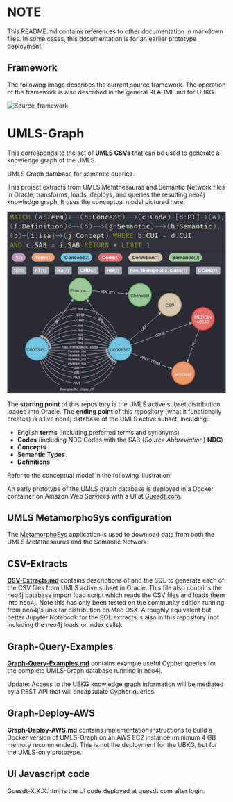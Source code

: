 # NOTE
This README.md contains references to other documentation in markdown files. In some cases, this documentation is for an earlier prototype deployment.

## Framework
The following image describes the current source framework. The operation of the framework is also described in the general README.md for UBKG.

![Source_framework](https://user-images.githubusercontent.com/10928372/202453373-6e2f73ba-e7ae-4d8f-9ece-31b0b0732a74.jpg)


# UMLS-Graph 
This corresponds to the set of **UMLS CSVs** that can be used to generate a knowledge graph of the UMLS.

UMLS Graph database for semantic queries.

This project extracts from UMLS Metathesauras and Semantic Network files in Oracle, transforms, loads, deploys, and queries the resulting neo4j knowledge graph.
It uses the conceptual model pictured here:

![Alt text](UMLS-Graph-Model.jpg?raw=true "Title")

The **starting point** of this repository is the UMLS active subset distribution loaded into Oracle.
The **ending point** of this repository (what it functionally creates) is a live neo4j database of the UMLS active subset, including:
- English **terms** (including preferred terms and synonyms)
- **Codes** (including NDC Codes with the SAB {_Source Abbreviation_}  **NDC**)
- **Concepts** 
- **Semantic Types**
- **Definitions** 

Refer to the conceptual model in the following illustration.

An early prototype of the UMLS graph database is deployed in a Docker container on Amazon Web Services with a UI at [Guesdt.com](https://guesdt.com/).

## UMLS MetamorphoSys configuration
The [MetamorphoSys](https://www.nlm.nih.gov/research/umls/implementation_resources/metamorphosys/help.html#starting) application is used to download data from both the UMLS Metathesaurus and the Semantic Network.

## CSV-Extracts
[**CSV-Extracts.md**](https://github.com/dbmi-pitt/UBKG/blob/main/Source_framework/CSV-Extracts.md) contains descriptions of and the SQL to generate each of the CSV files from UMLS active subset in Oracle. This file also contains the neo4j database import load script which reads the CSV files and loads them into neo4j. Note this has only been tested on the community edition running from neo4j's unix tar distribution on Mac OSX. A roughly equivalent but better Jupyter Notebook for the SQL extracts is also in this repository (not including the neo4j loads or index calls).

## Graph-Query-Examples
[**Graph-Query-Examples.md**](https://github.com/dbmi-pitt/UBKG/blob/main/Source_framework/Graph-Query-Examples.md) contains example useful Cypher queries for the complete UMLS-Graph database running in neo4j.

Update: Access to the UBKG knowledge graph information will be mediated by a REST API that will encapsulate Cypher queries.

## Graph-Deploy-AWS
**Graph-Deploy-AWS.md** contains implementation instructions to build a Docker version of UMLS-Graph on an AWS EC2 instance (minimum 4 GB memory recommended).  This is not the deployment for the UBKG, but for the UMLS-only prototype.

## UI Javascript code
Guesdt-X.X.X.html is the UI code deployed at guesdt.com after login.
